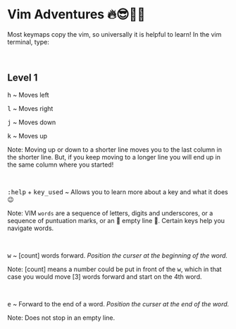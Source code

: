 # **Vim Adventures** 🔥😎🎩🥇

Most keymaps copy the vim, so universally it is helpful to learn! 
In the vim terminal, type:

&nbsp;

## **Level 1**

<kbd>h</kbd> ~ Moves left 

<kbd>l</kbd> ~ Moves right

<kbd>j</kbd> ~ Moves down

<kbd>k</kbd> ~ Moves up

Note: Moving up or down to a shorter line moves you to the last column in the
shorter line. But, if you keep moving to a longer line you will end up in the 
same column where you started!

&nbsp;

<kbd>:help</kbd> + <kbd>key_used</kbd> ~ Allows you to learn more about a key
and what it does 😉

Note: VIM `words` are a sequence of letters, digits and underscores, or a sequence
of puntuation marks, or an 💎 empty line 💎. Certain keys help you navigate words.

&nbsp;

<kbd>w</kbd> ~ [count] words forward. *Position the curser at the beginning of 
the word.*

Note: [count] means a number could be put in front of the <kbd>w</kbd>, which in 
that case you would move [3] words forward and start on the 4th word. 

&nbsp;

<kbd>e</kbd> ~ Forward to the end of a word. *Position the curser at the end of
the word.*

Note: Does not stop in an empty line.